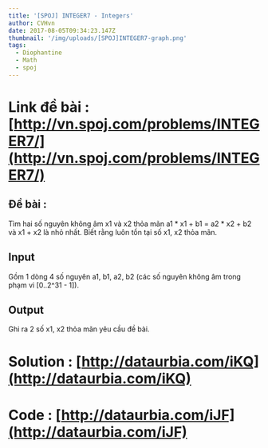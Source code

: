 ```yaml
---
title: '[SPOJ] INTEGER7 - Integers'
author: CVHvn
date: 2017-08-05T09:34:23.147Z
thumbnail: '/img/uploads/[SPOJ]INTEGER7-graph.png'
tags:
  - Diophantine
  - Math
  - spoj
---
```

# Link đề bài : [http://vn.spoj.com/problems/INTEGER7/](http://vn.spoj.com/problems/INTEGER7/)

## Đề bài :
Tìm hai số nguyên không âm x1 và x2 thỏa mãn a1 * x1 + b1 = a2 * x2 + b2 và x1 + x2 là nhỏ nhất. Biết rằng luôn tồn tại số x1, x2 thỏa mãn.

## Input
Gồm 1 dòng 4 số nguyên a1, b1, a2, b2 (các số nguyên không âm trong phạm vi [0..2^31 - 1]).

## Output
Ghi ra 2 số x1, x2 thỏa mãn yêu cầu đề bài.

# Solution : [http://dataurbia.com/iKQ](http://dataurbia.com/iKQ)

# Code : [http://dataurbia.com/iJF](http://dataurbia.com/iJF)


